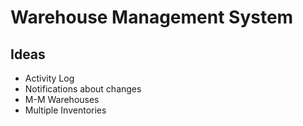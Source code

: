 # Warehouse Management System

## Ideas

- Activity Log
- Notifications about changes
- M-M Warehouses
- Multiple Inventories
